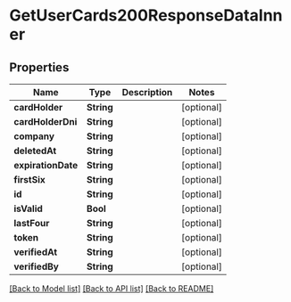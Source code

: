 # GetUserCards200ResponseDataInner

## Properties
Name | Type | Description | Notes
------------ | ------------- | ------------- | -------------
**cardHolder** | **String** |  | [optional] 
**cardHolderDni** | **String** |  | [optional] 
**company** | **String** |  | [optional] 
**deletedAt** | **String** |  | [optional] 
**expirationDate** | **String** |  | [optional] 
**firstSix** | **String** |  | [optional] 
**id** | **String** |  | [optional] 
**isValid** | **Bool** |  | [optional] 
**lastFour** | **String** |  | [optional] 
**token** | **String** |  | [optional] 
**verifiedAt** | **String** |  | [optional] 
**verifiedBy** | **String** |  | [optional] 

[[Back to Model list]](../README.md#documentation-for-models) [[Back to API list]](../README.md#documentation-for-api-endpoints) [[Back to README]](../README.md)


